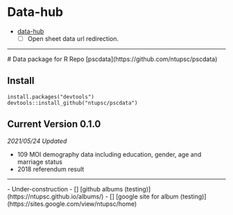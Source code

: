 # Data-hub
- [data-hub](https://ntupsc.github.io/data-hub)
  - [ ] Open sheet data url redirection.

<hr>
# Data package for R
Repo [pscdata](https://github.com/ntupsc/pscdata)

## Install
```{r}
install.packages("devtools")
devtools::install_github("ntupsc/pscdata")
```
## Current Version 0.1.0
*2021/05/24 Updated*
- 109 MOI demography data including education, gender, age and marriage status
- 2018 referendum result


<hr>
- Under-construction
  - [] [github albums (testing)](https://ntupsc.github.io/albums/)
  - [] [google site for album (testing)](https://sites.google.com/view/ntupsc/home)
